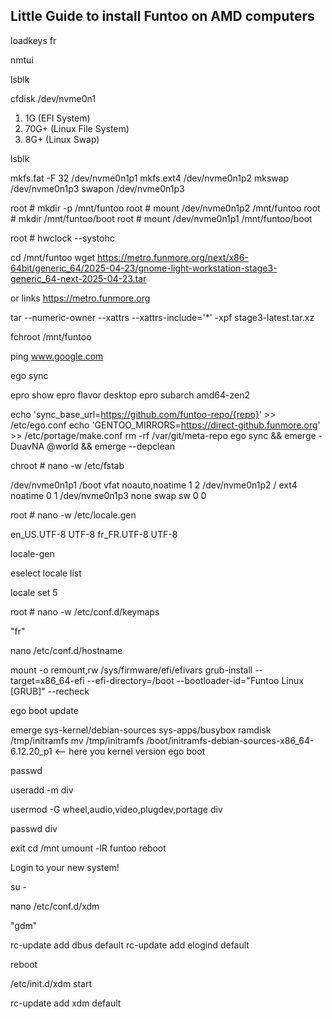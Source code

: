 ## Little Guide to install Funtoo on AMD computers

loadkeys fr

nmtui

lsblk

cfdisk /dev/nvme0n1

1. 1G (EFI System)
2. 70G+ (Linux File System)
3. 8G+ (Linux Swap)

lsblk

mkfs.fat -F 32 /dev/nvme0n1p1
mkfs.ext4 /dev/nvme0n1p2
mkswap /dev/nvme0n1p3
swapon /dev/nvme0n1p3

root # mkdir -p /mnt/funtoo
root # mount /dev/nvme0n1p2 /mnt/funtoo
root # mkdir /mnt/funtoo/boot
root # mount /dev/nvme0n1p1 /mnt/funtoo/boot

root # hwclock --systohc

cd /mnt/funtoo
wget https://metro.funmore.org/next/x86-64bit/generic_64/2025-04-23/gnome-light-workstation-stage3-generic_64-next-2025-04-23.tar

or links https://metro.funmore.org

tar --numeric-owner --xattrs --xattrs-include='*' -xpf stage3-latest.tar.xz

fchroot /mnt/funtoo

ping www.google.com

ego sync

epro show
epro flavor desktop
epro subarch amd64-zen2

echo 'sync_base_url=https://github.com/funtoo-repo/{repo}' >> /etc/ego.conf
echo 'GENTOO_MIRRORS=https://direct-github.funmore.org' >> /etc/portage/make.conf
rm -rf /var/git/meta-repo
ego sync && emerge -DuavNA @world && emerge --depclean

chroot # nano -w /etc/fstab

/dev/nvme0n1p1     /boot     vfat  noauto,noatime   1 2
/dev/nvme0n1p2     /         ext4  noatime          0 1
/dev/nvme0n1p3     none      swap  sw               0 0

root # nano -w /etc/locale.gen

en_US.UTF-8 UTF-8
fr_FR.UTF-8 UTF-8

locale-gen

eselect locale list

locale set 5

root # nano -w /etc/conf.d/keymaps

"fr"

nano /etc/conf.d/hostname

mount -o remount,rw /sys/firmware/efi/efivars
grub-install --target=x86_64-efi --efi-directory=/boot --bootloader-id="Funtoo Linux [GRUB]" --recheck

ego boot update

emerge  sys-kernel/debian-sources sys-apps/busybox 
ramdisk /tmp/initramfs
mv /tmp/initramfs /boot/initramfs-debian-sources-x86_64-6.12.20_p1  <-- here you kernel version
ego boot

passwd

useradd -m div

usermod -G wheel,audio,video,plugdev,portage div

passwd div

exit
cd /mnt
umount -lR funtoo
reboot

Login to your new system!

su -

nano /etc/conf.d/xdm

"gdm"

rc-update add dbus default
rc-update add elogind default

reboot

/etc/init.d/xdm start

rc-update add xdm default
